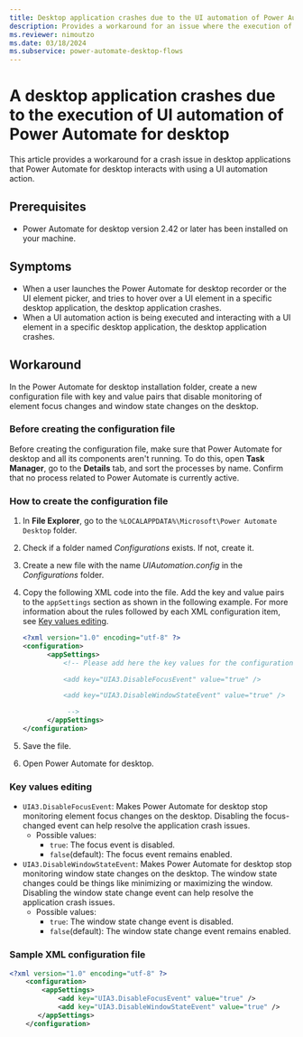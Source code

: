 ```yaml
---
title: Desktop application crashes due to the UI automation of Power Automate for desktop
description: Provides a workaround for an issue where the execution of a UI automation action using Power Automate for desktop causes the desktop application being interacted with to crash.
ms.reviewer: nimoutzo
ms.date: 03/18/2024
ms.subservice: power-automate-desktop-flows
---
```

# A desktop application crashes due to the execution of UI automation of Power Automate for desktop

This article provides a workaround for a crash issue in desktop applications that Power Automate for desktop interacts with using a UI automation action.

## Prerequisites

- Power Automate for desktop version 2.42 or later has been installed on your machine.

## Symptoms

- When a user launches the Power Automate for desktop recorder or the UI element picker, and tries to hover over a UI element in a specific desktop application, the desktop application crashes.
- When a UI automation action is being executed and interacting with a UI element in a specific desktop application, the desktop application crashes.

## Workaround

In the Power Automate for desktop installation folder, create a new configuration file with key and value pairs that disable monitoring of element focus changes and window state changes on the desktop.

### Before creating the configuration file

Before creating the configuration file, make sure that Power Automate for desktop and all its components aren't running. To do this, open **Task Manager**, go to the **Details** tab, and sort the processes by name. Confirm that no process related to Power Automate is currently active.

### How to create the configuration file

1. In **File Explorer**, go to the `%LOCALAPPDATA%\Microsoft\Power Automate Desktop` folder.
2. Check if a folder named *Configurations* exists. If not, create it.
3. Create a new file with the name *UIAutomation.config* in the *Configurations* folder.
4. Copy the following XML code into the file. Add the key and value pairs to the `appSettings` section as shown in the following example. For more information about the rules followed by each XML configuration item, see [Key values editing](#key-values-editing).

    ```xml
    <?xml version="1.0" encoding="utf-8" ?>
    <configuration>
          <appSettings>
              <!-- Please add here the key values for the configuration. See examples below:
    
              <add key="UIA3.DisableFocusEvent" value="true" />
    
              <add key="UIA3.DisableWindowStateEvent" value="true" />
    
               -->
          </appSettings>
    </configuration>
    ```

5. Save the file.
6. Open Power Automate for desktop.

### Key values editing

- `UIA3.DisableFocusEvent`: Makes Power Automate for desktop stop monitoring element focus changes on the desktop. Disabling the focus-changed event can help resolve the application crash issues.
  - Possible values:
    - `true`: The focus event is disabled.
    - `false`(default): The focus event remains enabled.
- `UIA3.DisableWindowStateEvent`: Makes Power Automate for desktop stop monitoring window state changes on the desktop. The window state changes could be things like minimizing or maximizing the window. Disabling the window state change event can help resolve the application crash issues.
  - Possible values:
    - `true`: The window state change event is disabled.
    - `false`(default): The window state change event remains enabled.

### Sample XML configuration file

```xml
<?xml version="1.0" encoding="utf-8" ?>
    <configuration>
        <appSettings>
			<add key="UIA3.DisableFocusEvent" value="true" />
			<add key="UIA3.DisableWindowStateEvent" value="true" />
       </appSettings>
    </configuration>
```
